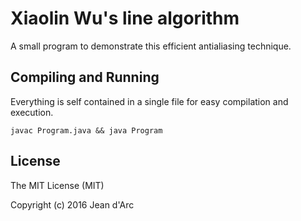 # Xiaolin Wu's line algorithm 
A small program to demonstrate this efficient antialiasing technique.

## Compiling and Running
Everything is self contained in a single file for easy compilation and execution.
```
javac Program.java && java Program
```

## License
The MIT License (MIT)

Copyright (c) 2016 Jean d'Arc

